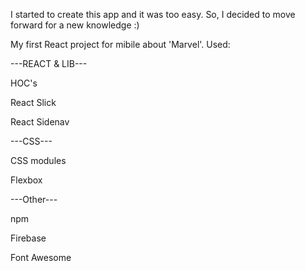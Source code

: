 I started to create this app and it was too easy. So, I decided to move forward for a new knowledge :)

My first React project for mibile about 'Marvel'. 
Used:

---REACT & LIB---

  HOC's
  
  React Slick
  
  React Sidenav
 
---CSS---

  CSS modules

  Flexbox
  
---Other---

  npm

  Firebase

  Font Awesome
  
  
  
